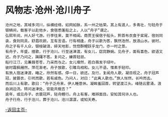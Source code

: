 ﻿# 风物志·沧州·沧川舟子

    沧州之地，其域多河川，纵横经络，如网如脉，系一州之枯荣。其上有渡人，多青壮，匀轻舟于银鳞间，载客子以赴他乡，食宿悉蓬船之上，人以“舟子”谓之。 	
    弘熙年间，州人好弋游。行李往来，莫不相闻。商贾王侯宿于船头，黔首布衣食于桨尾，宿则同衾，食则同具，舒眉欢颜，互有言语。行有相逢，舟子以歌为答，飘然浩然，放浪山水。彼时，舟之子有千人众，银梭破浪，碎天地影，恍惚群鲤跃乎龙门，亦一时之景。 	
    有舟子，年盛，擅歌，行于沧川。行至迷津渡，有女儿，窈窕静婉。见舟子，面有喜色，欲语又迟。舟子乃问之，踌躇不答。复问之，螓首轻颔。 	
    船行江汀，见蒹葭苍苍，乃采而与之。女儿璨然，若白薇发于绿叶。 	
    彼时霜枫赭然，萍花渐老。舟子放歌，引雎鸟相和。女儿不语，惟素手轻叩。 	
    有旅人宿迷津渡，睹之，欣然有感。停一日，欲还。及行，复闻舟人歌，凝目视之，舟子冠芦冠，披蓑衣，引吭而歌，若有戚色。乃问人，对曰：“此离人歌也。”旅人怅然，长吟而去。 	
    而后川上有歌，歌曰：“舟子泛舟来，伊人睡意休。凝眸羞回首，转望渡江头。峰随云雾涌，浪自涧边流。转问迷津处，安能共载否？” 	
    逾年，或见舟子。衣蓑冠芦，轻舟鲤行。舟上有客，难辨面目。安知其何许人也。
    舟子行舟，行于沧川，葬于沧川。沧川潺潺，或知天寿。 	



[-返回主页-](README.md)